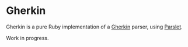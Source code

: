 # Gherkin
Gherkin is a pure Ruby implementation of a [Gherkin](http://github.com/cucumber/gherkin) parser, using [Parslet](http://github.com/kschiess/parslet).

Work in progress.

